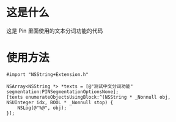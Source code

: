 # 这是什么
这是 Pin 里面使用的文本分词功能的代码

# 使用方法
```objc
#import "NSString+Extension.h"

NSArray<NSString *> *texts = [@"测试中文分词功能" segmentation:PINSegmentationOptionsNone];
[texts enumerateObjectsUsingBlock:^(NSString * _Nonnull obj, NSUInteger idx, BOOL * _Nonnull stop) {
    NSLog(@"%@", obj);
}];
```
